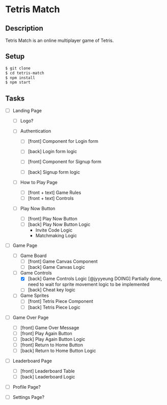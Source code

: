 # Tetris Match

## Description

Tetris Match is an online multiplayer game of Tetris.

## Setup

```bash
$ git clone
$ cd tetris-match
$ npm install
$ npm start
```

## Tasks

-   [ ] Landing Page

    -   [ ] Logo?

    -   [ ] Authentication

        -   [ ] [front] Component for Login form
        -   [ ] [back] Login form logic

        -   [ ] [front] Component for Signup form
        -   [ ] [back] Signup form logic

    -   [ ] How to Play Page

        -   [ ] [front + text] Game Rules
        -   [ ] [front + text] Controls

    -   [ ] Play Now Button
        -   [ ] [front] Play Now Button
        -   [ ] [back] Play Now Button Logic
            -   Invite Code Logic
            -   Matchmaking Logic

-   [ ] Game Page

    -   [ ] Game Board
        -   [ ] [front] Game Canvas Component
        -   [ ] [back] Game Canvas Logic
    -   [ ] Game Controls
        -   [x] [back] Game Controls Logic [@jyyyeung DOING]
                Partially done, need to wait for sprite movement logic to be implemented
        -   [ ] [back] Cheat key logic
    -   [ ] Game Sprites
        -   [ ] [front] Tetris Piece Component
        -   [ ] [back] Tetris Piece Logic

-   [ ] Game Over Page
    -   [ ] [front] Game Over Message
    -   [ ] [front] Play Again Button
    -   [ ] [back] Play Again Button Logic
    -   [ ] [front] Return to Home Button
    -   [ ] [back] Return to Home Button Logic
-   [ ] Leaderboard Page

    -   [ ] [front] Leaderboard Table
    -   [ ] [back] Leaderboard Logic

-   [ ] Profile Page?
-   [ ] Settings Page?
